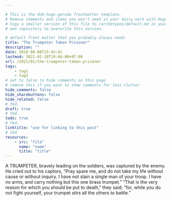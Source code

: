 ```yaml
---

# This is the dnb-hugo-garuda frontmatter template. 
# Remove comments and items you won't need in your daily work with Hugo.
# Copy a smaller version of this file to /archetypes/default.md in your
# own repository to overwrite this version.

# default front matter that you probably always need:
title: "The Trumpeter Taken Prisoner"
description: ""
date: 2018-08-08T15:43:41
lastmod: 2021-01-20T19:04:00+07:00
url: /2021/01/the-trumpeter-taken-prisoner
tags:
    - tag1
    - tag2
# set to false to hide comments on this page
# remove this if you want to show comments for less clutter
hide_comments: false
hide_sharebuttons: false
hide_related: false
# tbd.
draft: true
# tbd.
todo: true
# tbd.
linktitle: "use for linking to this post"
# tbd.
resources:
    - src: "file"
      name: "name"
      title: "title"
---
```

A TRUMPETER, bravely leading on the soldiers, was captured by the enemy. He cried out to his captors, “Pray spare me, and do not take my life without cause or without inquiry. I have not slain a single man of your troop. I have no arms, and carry nothing but this one brass trumpet.” “That is the very reason for which you should be put to death,” they said; “for, while you do not fight yourself, your trumpet stirs all the others to battle.”
